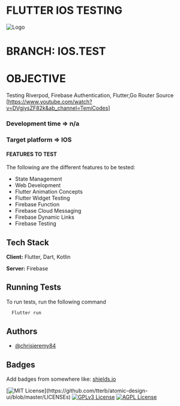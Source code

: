 
# FLUTTER IOS TESTING

![Logo](https://th.bing.com/th/id/OIP.FX3yx5KS0fAJNDtGaSEdhwHaCE?pid=ImgDet&rs=1)

# BRANCH:  IOS.TEST

# OBJECTIVE

Testing  Riverpod, Firebase Authentication, Flutter,Go Router
Source [https://www.youtube.com/watch?v=DVgjysZF82k&ab_channel=TemiCodes]

### Development time => n/a
### Target platform => IOS


#### FEATURES TO TEST
The following are the different features to be tested:

- State Management
- Web Development
- Flutter Animation Concepts
- Flutter Widget Testing
- Firebase Function
- Firebase Cloud Messaging
- Firebase Dynamic Links
- Firebase Testing




## Tech Stack

**Client:** Flutter, Dart, Kotlin

**Server:** Firebase


## Running Tests

To run tests, run the following command

```bash
  Flutter run
```


## Authors

- [@chrisjeremy84](https://github.com/chrisjeremy84)


## Badges

Add badges from somewhere like: [shields.io](https://shields.io/)

[![MIT License](https://img.shields.io/apm/l/atomic-design-ui.svg?)](https://github.com/tterb/atomic-design-ui/blob/master/LICENSEs)
[![GPLv3 License](https://img.shields.io/badge/License-GPL%20v3-yellow.svg)](https://opensource.org/licenses/)
[![AGPL License](https://img.shields.io/badge/license-AGPL-blue.svg)](http://www.gnu.org/licenses/agpl-3.0)

